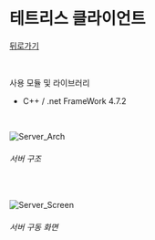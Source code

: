 # 테트리스 클라이언트
[뒤로가기](https://github.com/YiDongYeol)

<br/>

사용 모듈 및 라이브러리
- C++ / .net FrameWork 4.7.2

<br/>
  
![Server_Arch]()
###### 서버 구조

<br/>
  
![Server_Screen]()
###### 서버 구동 화면

<br/>

